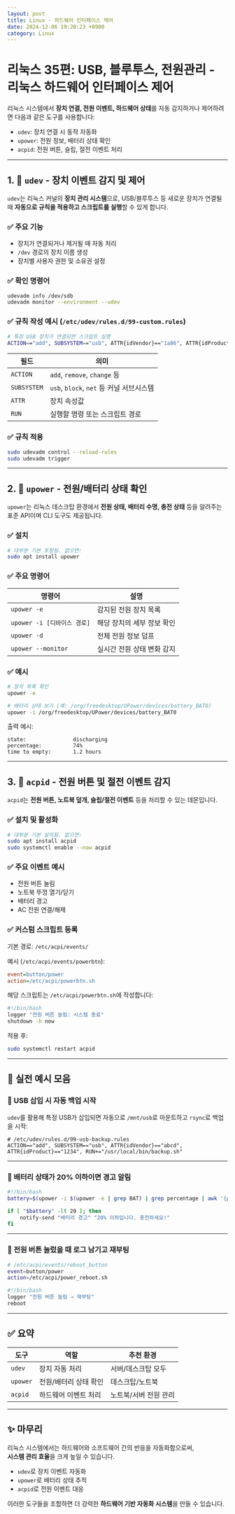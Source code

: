 ```yaml
---
layout: post
title: Linux - 하드웨어 인터페이스 제어
date: 2024-12-06 19:20:23 +0900
category: Linux
---
```

# 리눅스 35편: USB, 블루투스, 전원관리 - 리눅스 하드웨어 인터페이스 제어

리눅스 시스템에서 **장치 연결, 전원 이벤트, 하드웨어 상태**를 자동 감지하거나 제어하려면 다음과 같은 도구를 사용합니다:

- `udev`: 장치 연결 시 동작 자동화
- `upower`: 전원 정보, 배터리 상태 확인
- `acpid`: 전원 버튼, 슬립, 절전 이벤트 처리

---

## 1. 🧩 `udev` - 장치 이벤트 감지 및 제어

`udev`는 리눅스 커널의 **장치 관리 시스템**으로, USB/블루투스 등 새로운 장치가 연결될 때 **자동으로 규칙을 적용하고 스크립트를 실행**할 수 있게 합니다.

### ✅ 주요 기능
- 장치가 연결되거나 제거될 때 자동 처리
- `/dev` 경로의 장치 이름 생성
- 장치별 사용자 권한 및 소유권 설정

### ✅ 확인 명령어

```bash
udevadm info /dev/sdb
udevadm monitor --environment --udev
```

### ✅ 규칙 작성 예시 (`/etc/udev/rules.d/99-custom.rules`)

```bash
# 특정 USB 장치가 연결되면 스크립트 실행
ACTION=="add", SUBSYSTEM=="usb", ATTR{idVendor}=="1a86", ATTR{idProduct}=="7523", RUN+="/usr/local/bin/on_usb_insert.sh"
```

| 필드 | 의미 |
|------|------|
| `ACTION` | `add`, `remove`, `change` 등 |
| `SUBSYSTEM` | `usb`, `block`, `net` 등 커널 서브시스템 |
| `ATTR` | 장치 속성값 |
| `RUN` | 실행할 명령 또는 스크립트 경로 |

### ✅ 규칙 적용

```bash
sudo udevadm control --reload-rules
sudo udevadm trigger
```

---

## 2. 🔋 `upower` - 전원/배터리 상태 확인

`upower`는 리눅스 데스크탑 환경에서 **전원 상태, 배터리 수명, 충전 상태** 등을 알려주는 표준 API이며 CLI 도구도 제공됩니다.

### ✅ 설치

```bash
# 대부분 기본 포함됨. 없으면:
sudo apt install upower
```

### ✅ 주요 명령어

| 명령어 | 설명 |
|--------|------|
| `upower -e` | 감지된 전원 장치 목록 |
| `upower -i [디바이스 경로]` | 해당 장치의 세부 정보 확인 |
| `upower -d` | 전체 전원 정보 덤프 |
| `upower --monitor` | 실시간 전원 상태 변화 감지 |

### ✅ 예시

```bash
# 장치 목록 확인
upower -e

# 배터리 상태 보기 (예: /org/freedesktop/UPower/devices/battery_BAT0)
upower -i /org/freedesktop/UPower/devices/battery_BAT0
```

출력 예시:
```
state:               discharging
percentage:          74%
time to empty:       1.2 hours
```

---

## 3. 🔘 `acpid` - 전원 버튼 및 절전 이벤트 감지

`acpid`는 **전원 버튼, 노트북 덮개, 슬립/절전 이벤트** 등을 처리할 수 있는 데몬입니다.

### ✅ 설치 및 활성화

```bash
# 대부분 기본 설치됨. 없으면:
sudo apt install acpid
sudo systemctl enable --now acpid
```

### ✅ 주요 이벤트 예시

- 전원 버튼 눌림
- 노트북 뚜껑 열기/닫기
- 배터리 경고
- AC 전원 연결/해제

### ✅ 커스텀 스크립트 등록

기본 경로: `/etc/acpi/events/`

예시 (`/etc/acpi/events/powerbtn`):

```ini
event=button/power
action=/etc/acpi/powerbtn.sh
```

해당 스크립트는 `/etc/acpi/powerbtn.sh`에 작성합니다:

```bash
#!/bin/bash
logger "전원 버튼 눌림: 시스템 종료"
shutdown -h now
```

적용 후:

```bash
sudo systemctl restart acpid
```

---

## 🧪 실전 예시 모음

### 🔌 USB 삽입 시 자동 백업 시작

`udev`를 활용해 특정 USB가 삽입되면 자동으로 `/mnt/usb`로 마운트하고 `rsync`로 백업을 시작:

```udev
# /etc/udev/rules.d/99-usb-backup.rules
ACTION=="add", SUBSYSTEM=="usb", ATTR{idVendor}=="abcd", ATTR{idProduct}=="1234", RUN+="/usr/local/bin/backup.sh"
```

---

### 🔋 배터리 상태가 20% 이하이면 경고 알림

```bash
#!/bin/bash
battery=$(upower -i $(upower -e | grep BAT) | grep percentage | awk '{print $2}' | sed 's/%//')

if [ "$battery" -lt 20 ]; then
    notify-send "배터리 경고" "20% 이하입니다. 충전하세요!"
fi
```

---

### 🔘 전원 버튼 눌렀을 때 로그 남기고 재부팅

```bash
# /etc/acpi/events/reboot_button
event=button/power
action=/etc/acpi/power_reboot.sh
```

```bash
#!/bin/bash
logger "전원 버튼 눌림 → 재부팅"
reboot
```

---

## ✅ 요약

| 도구 | 역할 | 추천 환경 |
|------|------|------------|
| `udev` | 장치 자동 처리 | 서버/데스크탑 모두 |
| `upower` | 전원/배터리 상태 확인 | 데스크탑/노트북 |
| `acpid` | 하드웨어 이벤트 처리 | 노트북/서버 전원 관리 |

---

## ✨ 마무리

리눅스 시스템에서는 하드웨어와 소프트웨어 간의 반응을 자동화함으로써,  
**시스템 관리 효율**을 크게 높일 수 있습니다.

- `udev`로 장치 이벤트 자동화
- `upower`로 배터리 상태 추적
- `acpid`로 전원 이벤트 대응

이러한 도구들을 조합하면 더 강력한 **하드웨어 기반 자동화 시스템**을 만들 수 있습니다.